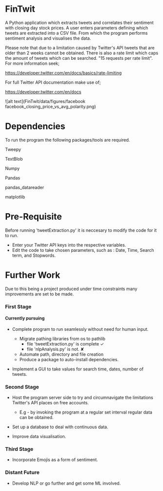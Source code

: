 # FinTwit

A Python application which extracts tweets and correlates their sentiment with closing day stock prices. A user enters parameters defining which tweets are extracted into a CSV file. From which the program performs sentiment analysis and visualises the data.

Please note that due to a limitation caused by Twitter's API tweets that are older than 2 weeks cannot be obtained. There is also a rate limit which caps the amount of tweets which can be searched. "15 requests per rate limit". For more information seek;

https://developer.twitter.com/en/docs/basics/rate-limiting

For full Twitter API documentation make use of;

https://developer.twitter.com/en/docs


![alt text](FinTwit/data/figures/facebook facebook_closing_price_vs_avg_polarity.png)

# Dependencies

To run the program the following packages/tools are required.

Tweepy

TextBlob

Numpy

Pandas

pandas_datareader

matplotlib

# Pre-Requisite

Before running 'tweetExtraction.py' it is neccesary to modify the code for it to run.

- Enter your Twitter API keys into the respective variables.
- Edit the code to take chosen parameters, such as :
                            Date,
                            Time,
                            Search term, and
                            Stopwords.

# Further Work

Due to this being a project produced under time constraints many improvements are set to be made.

### First Stage

#### Currently pursuing
- Complete program to run seamlessly without need for human input. 
     - Migrate pathing libraries from os to pathlib 
          -  file 'tweetExtraction.py' is complete ✓ 
          - file 'nlpAnalysis.py' is not. ✘
     - Automate path, directory and file creation
     - Produce a package to auto-install dependencies.

- Implement a GUI to take values for search time, dates, number of tweets.

### Second Stage

- Host the program server side to try and circumnavigate the limitations Twitter's API places on free accounts. 
    - E.g - by invoking the program at a regular set interval regular data can be obtained.

- Set up a database to deal with continuous data.

- Improve data visualisation.

### Third Stage

- Incorporate Emojis as a form of sentiment.


### Distant Future

- Develop NLP or go further and get some ML involved.